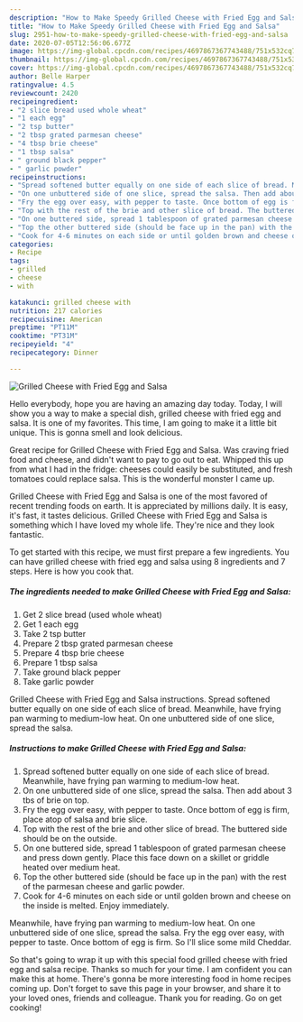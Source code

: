 ```yaml
---
description: "How to Make Speedy Grilled Cheese with Fried Egg and Salsa"
title: "How to Make Speedy Grilled Cheese with Fried Egg and Salsa"
slug: 2951-how-to-make-speedy-grilled-cheese-with-fried-egg-and-salsa
date: 2020-07-05T12:56:06.677Z
image: https://img-global.cpcdn.com/recipes/4697867367743488/751x532cq70/grilled-cheese-with-fried-egg-and-salsa-recipe-main-photo.jpg
thumbnail: https://img-global.cpcdn.com/recipes/4697867367743488/751x532cq70/grilled-cheese-with-fried-egg-and-salsa-recipe-main-photo.jpg
cover: https://img-global.cpcdn.com/recipes/4697867367743488/751x532cq70/grilled-cheese-with-fried-egg-and-salsa-recipe-main-photo.jpg
author: Belle Harper
ratingvalue: 4.5
reviewcount: 2420
recipeingredient:
- "2 slice bread used whole wheat"
- "1 each egg"
- "2 tsp butter"
- "2 tbsp grated parmesan cheese"
- "4 tbsp brie cheese"
- "1 tbsp salsa"
- " ground black pepper"
- " garlic powder"
recipeinstructions:
- "Spread softened butter equally on one side of each slice of bread. Meanwhile, have frying pan warming to medium-low heat."
- "On one unbuttered side of one slice, spread the salsa. Then add about 3 tbs of brie on top."
- "Fry the egg over easy, with pepper to taste. Once bottom of egg is firm, place atop of salsa and brie slice."
- "Top with the rest of the brie and other slice of bread. The buttered side should be on the outside."
- "On one buttered side, spread 1 tablespoon of grated parmesan cheese and press down gently. Place this face down on a skillet or griddle heated over medium heat."
- "Top the other buttered side (should be face up in the pan) with the rest of the parmesan cheese and garlic powder."
- "Cook for 4-6 minutes on each side or until golden brown and cheese on the inside is melted. Enjoy immediately."
categories:
- Recipe
tags:
- grilled
- cheese
- with

katakunci: grilled cheese with 
nutrition: 217 calories
recipecuisine: American
preptime: "PT11M"
cooktime: "PT31M"
recipeyield: "4"
recipecategory: Dinner

---
```



![Grilled Cheese with Fried Egg and Salsa](https://img-global.cpcdn.com/recipes/4697867367743488/751x532cq70/grilled-cheese-with-fried-egg-and-salsa-recipe-main-photo.jpg)

Hello everybody, hope you are having an amazing day today. Today, I will show you a way to make a special dish, grilled cheese with fried egg and salsa. It is one of my favorites. This time, I am going to make it a little bit unique. This is gonna smell and look delicious.

Great recipe for Grilled Cheese with Fried Egg and Salsa. Was craving fried food and cheese, and didn&#39;t want to pay to go out to eat. Whipped this up from what I had in the fridge: cheeses could easily be substituted, and fresh tomatoes could replace salsa. This is the wonderful monster I came up.

Grilled Cheese with Fried Egg and Salsa is one of the most favored of recent trending foods on earth. It is appreciated by millions daily. It is easy, it's fast, it tastes delicious. Grilled Cheese with Fried Egg and Salsa is something which I have loved my whole life. They're nice and they look fantastic.


To get started with this recipe, we must first prepare a few ingredients. You can have grilled cheese with fried egg and salsa using 8 ingredients and 7 steps. Here is how you cook that.

<!--inarticleads1-->

##### The ingredients needed to make Grilled Cheese with Fried Egg and Salsa:

1. Get 2 slice bread (used whole wheat)
1. Get 1 each egg
1. Take 2 tsp butter
1. Prepare 2 tbsp grated parmesan cheese
1. Prepare 4 tbsp brie cheese
1. Prepare 1 tbsp salsa
1. Take  ground black pepper
1. Take  garlic powder


Grilled Cheese with Fried Egg and Salsa instructions. Spread softened butter equally on one side of each slice of bread. Meanwhile, have frying pan warming to medium-low heat. On one unbuttered side of one slice, spread the salsa. 

<!--inarticleads2-->

##### Instructions to make Grilled Cheese with Fried Egg and Salsa:

1. Spread softened butter equally on one side of each slice of bread. Meanwhile, have frying pan warming to medium-low heat.
1. On one unbuttered side of one slice, spread the salsa. Then add about 3 tbs of brie on top.
1. Fry the egg over easy, with pepper to taste. Once bottom of egg is firm, place atop of salsa and brie slice.
1. Top with the rest of the brie and other slice of bread. The buttered side should be on the outside.
1. On one buttered side, spread 1 tablespoon of grated parmesan cheese and press down gently. Place this face down on a skillet or griddle heated over medium heat.
1. Top the other buttered side (should be face up in the pan) with the rest of the parmesan cheese and garlic powder.
1. Cook for 4-6 minutes on each side or until golden brown and cheese on the inside is melted. Enjoy immediately.


Meanwhile, have frying pan warming to medium-low heat. On one unbuttered side of one slice, spread the salsa. Fry the egg over easy, with pepper to taste. Once bottom of egg is firm. So I&#39;ll slice some mild Cheddar. 

So that's going to wrap it up with this special food grilled cheese with fried egg and salsa recipe. Thanks so much for your time. I am confident you can make this at home. There's gonna be more interesting food in home recipes coming up. Don't forget to save this page in your browser, and share it to your loved ones, friends and colleague. Thank you for reading. Go on get cooking!
